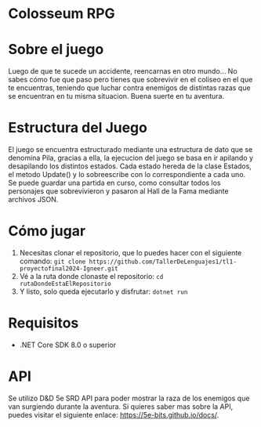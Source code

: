 # Colosseum RPG
# Sobre el juego
Luego de que te sucede un accidente, reencarnas en otro mundo...
No sabes cómo fue que paso pero tienes que sobrevivir en el coliseo en el que te encuentras, teniendo que luchar contra enemigos de distintas razas que se encuentran en tu misma situacion. Buena suerte en tu aventura.
# Estructura del Juego
El juego se encuentra estructurado mediante una estructura de dato que se denomina Pila, gracias a ella, la ejecucion del juego se basa en ir apilando y desapilando los distintos estados. Cada estado hereda de la clase Estados, el metodo Update() y lo sobreescribe con lo correspondiente a cada uno. Se puede guardar una partida en curso, como consultar todos los personajes que sobrevivieron y pasaron al Hall de la Fama mediante archivos JSON.
# Cómo jugar
1. Necesitas clonar el repositorio, que lo puedes hacer con el siguiente comando: 
`git clone https://github.com/TallerDeLenguajes1/tl1-proyectofinal2024-Igneer.git`
2. Vé a la ruta donde clonaste el repositorio:
`cd rutaDondeEstaElRepositorio`
3. Y listo, solo queda ejecutarlo y disfrutar:
`dotnet run`
# Requisitos
- .NET Core SDK 8.0 o superior
# API  
Se utilizo D&D 5e SRD API para poder mostrar la raza de los enemigos que van surgiendo durante la aventura. Si quieres saber mas sobre la API, puedes visitar el siguiente enlace: https://5e-bits.github.io/docs/.
